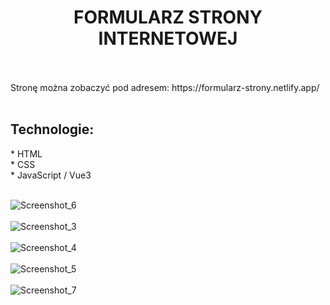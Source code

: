 <h1 align="center"> FORMULARZ STRONY INTERNETOWEJ </h1>
<br />
<br />
Stronę można zobaczyć pod adresem: https://formularz-strony.netlify.app/
<br />
<br />
<h2 align="left"> Technologie: </h2>
* HTML 
<br />
* CSS
<br />
* JavaScript / Vue3
<br />
<br />


![Screenshot_6](https://user-images.githubusercontent.com/105555319/182946363-4043ac46-6805-479c-8707-c8adc878b670.png)
<br />
<br />
![Screenshot_3](https://user-images.githubusercontent.com/105555319/182946408-7922de52-aa1c-4650-9cd1-ab2ae6c5f576.png)
<br />
<br />
![Screenshot_4](https://user-images.githubusercontent.com/105555319/182946439-9aa5565b-fef7-483f-97b1-b61cb9f34bf2.png)
<br />
<br />
![Screenshot_5](https://user-images.githubusercontent.com/105555319/182946463-04cc4063-53c0-4190-9db1-484d9ad4ea5a.png)
<br />
<br />
![Screenshot_7](https://user-images.githubusercontent.com/105555319/182946719-28a58d2e-3fd6-49f0-b191-bffd6f80c7ef.png)



